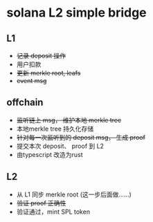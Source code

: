 # solana L2 simple bridge
## L1
- ~~记录 deposit 操作~~
- 用户扣款 
- ~~更新 merkle root, leafs~~
- ~~event msg~~
## offchain
- ~~监听链上 msg， 维护本地 merkle tree~~
- 本地merkle tree 持久化存储
- ~~针对每一次监听到的 deposit msg， 生成 proof~~
- 提交本次 deposit、 proof 到 L2
- 由typescript 改造为rust
## L2
- 从 L1 同步 merkle root (这一步后面做……)
- ~~验证 proof 正确性~~
- 验证通过，mint SPL token